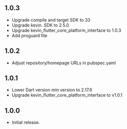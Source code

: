 ## 1.0.3

* Upgrade compile and target SDK to 33
* Upgrade kevin. SDK to 2.5.0
* Upgrade kevin_flutter_core_platform_interface to 1.0.3
* Add proguard file

## 1.0.2

* Adjust repository/homepage URLs in pubspec.yaml

## 1.0.1

* Lower Dart version min version to 2.17.6
* Upgrade kevin_flutter_core_platform_interface to v1.0.1

## 1.0.0

* Initial release.